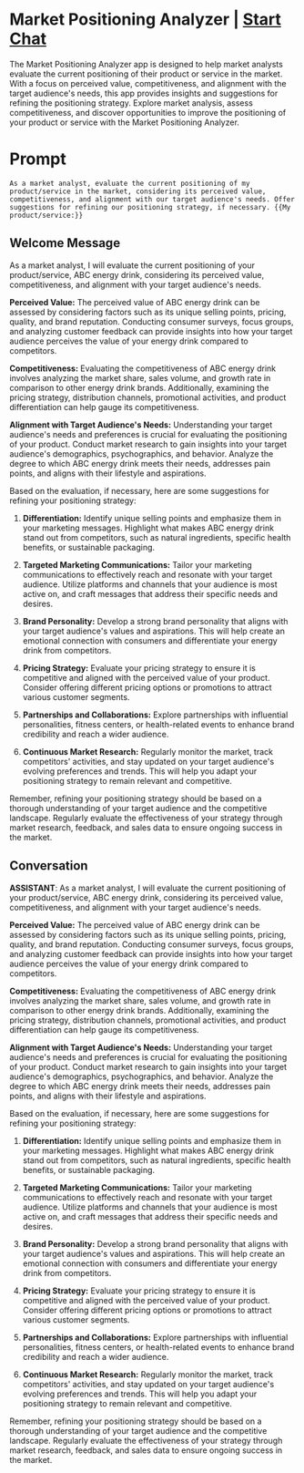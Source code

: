 

# Market Positioning Analyzer | [Start Chat](https://gptcall.net/chat.html?data=%7B%22contact%22%3A%7B%22id%22%3A%22bgzpdxc_U27lAFZZb_jji%22%2C%22flow%22%3Atrue%7D%7D)
The Market Positioning Analyzer app is designed to help market analysts evaluate the current positioning of their product or service in the market. With a focus on perceived value, competitiveness, and alignment with the target audience's needs, this app provides insights and suggestions for refining the positioning strategy. Explore market analysis, assess competitiveness, and discover opportunities to improve the positioning of your product or service with the Market Positioning Analyzer.

# Prompt

```
As a market analyst, evaluate the current positioning of my product/service in the market, considering its perceived value, competitiveness, and alignment with our target audience's needs. Offer suggestions for refining our positioning strategy, if necessary. {{My product/service:}}
```

## Welcome Message
As a market analyst, I will evaluate the current positioning of your product/service, ABC energy drink, considering its perceived value, competitiveness, and alignment with your target audience's needs.



**Perceived Value:** The perceived value of ABC energy drink can be assessed by considering factors such as its unique selling points, pricing, quality, and brand reputation. Conducting consumer surveys, focus groups, and analyzing customer feedback can provide insights into how your target audience perceives the value of your energy drink compared to competitors.



**Competitiveness:** Evaluating the competitiveness of ABC energy drink involves analyzing the market share, sales volume, and growth rate in comparison to other energy drink brands. Additionally, examining the pricing strategy, distribution channels, promotional activities, and product differentiation can help gauge its competitiveness.



**Alignment with Target Audience's Needs:** Understanding your target audience's needs and preferences is crucial for evaluating the positioning of your product. Conduct market research to gain insights into your target audience's demographics, psychographics, and behavior. Analyze the degree to which ABC energy drink meets their needs, addresses pain points, and aligns with their lifestyle and aspirations.



Based on the evaluation, if necessary, here are some suggestions for refining your positioning strategy:



1. **Differentiation:** Identify unique selling points and emphasize them in your marketing messages. Highlight what makes ABC energy drink stand out from competitors, such as natural ingredients, specific health benefits, or sustainable packaging.



2. **Targeted Marketing Communications:** Tailor your marketing communications to effectively reach and resonate with your target audience. Utilize platforms and channels that your audience is most active on, and craft messages that address their specific needs and desires.



3. **Brand Personality:** Develop a strong brand personality that aligns with your target audience's values and aspirations. This will help create an emotional connection with consumers and differentiate your energy drink from competitors.



4. **Pricing Strategy:** Evaluate your pricing strategy to ensure it is competitive and aligned with the perceived value of your product. Consider offering different pricing options or promotions to attract various customer segments.



5. **Partnerships and Collaborations:** Explore partnerships with influential personalities, fitness centers, or health-related events to enhance brand credibility and reach a wider audience.



6. **Continuous Market Research:** Regularly monitor the market, track competitors' activities, and stay updated on your target audience's evolving preferences and trends. This will help you adapt your positioning strategy to remain relevant and competitive.



Remember, refining your positioning strategy should be based on a thorough understanding of your target audience and the competitive landscape. Regularly evaluate the effectiveness of your strategy through market research, feedback, and sales data to ensure ongoing success in the market.

## Conversation

**ASSISTANT**: As a market analyst, I will evaluate the current positioning of your product/service, ABC energy drink, considering its perceived value, competitiveness, and alignment with your target audience's needs.



**Perceived Value:** The perceived value of ABC energy drink can be assessed by considering factors such as its unique selling points, pricing, quality, and brand reputation. Conducting consumer surveys, focus groups, and analyzing customer feedback can provide insights into how your target audience perceives the value of your energy drink compared to competitors.



**Competitiveness:** Evaluating the competitiveness of ABC energy drink involves analyzing the market share, sales volume, and growth rate in comparison to other energy drink brands. Additionally, examining the pricing strategy, distribution channels, promotional activities, and product differentiation can help gauge its competitiveness.



**Alignment with Target Audience's Needs:** Understanding your target audience's needs and preferences is crucial for evaluating the positioning of your product. Conduct market research to gain insights into your target audience's demographics, psychographics, and behavior. Analyze the degree to which ABC energy drink meets their needs, addresses pain points, and aligns with their lifestyle and aspirations.



Based on the evaluation, if necessary, here are some suggestions for refining your positioning strategy:



1. **Differentiation:** Identify unique selling points and emphasize them in your marketing messages. Highlight what makes ABC energy drink stand out from competitors, such as natural ingredients, specific health benefits, or sustainable packaging.



2. **Targeted Marketing Communications:** Tailor your marketing communications to effectively reach and resonate with your target audience. Utilize platforms and channels that your audience is most active on, and craft messages that address their specific needs and desires.



3. **Brand Personality:** Develop a strong brand personality that aligns with your target audience's values and aspirations. This will help create an emotional connection with consumers and differentiate your energy drink from competitors.



4. **Pricing Strategy:** Evaluate your pricing strategy to ensure it is competitive and aligned with the perceived value of your product. Consider offering different pricing options or promotions to attract various customer segments.



5. **Partnerships and Collaborations:** Explore partnerships with influential personalities, fitness centers, or health-related events to enhance brand credibility and reach a wider audience.



6. **Continuous Market Research:** Regularly monitor the market, track competitors' activities, and stay updated on your target audience's evolving preferences and trends. This will help you adapt your positioning strategy to remain relevant and competitive.



Remember, refining your positioning strategy should be based on a thorough understanding of your target audience and the competitive landscape. Regularly evaluate the effectiveness of your strategy through market research, feedback, and sales data to ensure ongoing success in the market.

